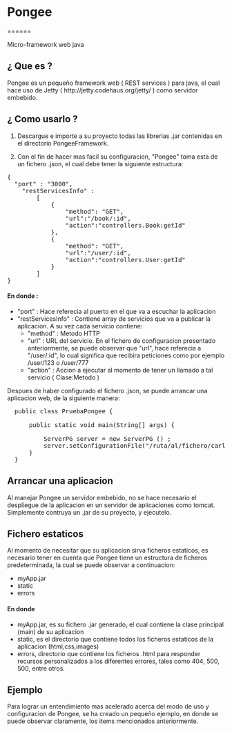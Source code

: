 <h1>Pongee</h1>
======

Micro-framework web java

<h2>¿ Que es ?</h2>
Pongee es un pequeño framework web ( REST services ) para java, el cual hace uso de Jetty ( http://jetty.codehaus.org/jetty/ ) como 
servidor embebido.

<h2>¿ Como usarlo ?</h2>

1) Descargue e importe a su proyecto todas las librerias .jar contenidas en el directorio PongeeFramework.

2) Con el fin de hacer mas facil su configuracion, "Pongee" toma esta de un fichero .json, el cual debe tener la siguiente
estructura:
<pre>
{
  "port" : "3000", 
	"restServicesInfo" : 
		[
			{
				"method": "GET", 
				"url":"/book/:id",
				"action":"controllers.Book:getId"
			},
			{
				"method": "GET", 
				"url":"/user/:id",
				"action":"controllers.User:getId"
			}
		] 
}
</pre>

<h4>En donde :</h4>
<ul>
  <li>"port" : Hace referecia al puerto en el que va a escuchar la aplicacion</li>
  <li>"restServicesInfo" : Contiene array de servicios que va a publicar la aplicacion. A su vez cada servicio contiene:
    <ul>
      <li>"method" : Metodo HTTP</li>
      <li>"url" : URL del servicio. En el fichero de configuracion presentado anteriormente, se puede observar
      que "url", hace referecia a "/user/:id", lo cual significa que recibira peticiones como por ejemplo /user/123 o 
      /user/777
      </li>
      <li>"action" : Accion a ejecutar al momento de tener un llamado a tal servicio (  Clase:Metodo )</li>
    </ul>
  </li>
</ul>

Despues de haber configurado el fichero .json, se puede arrancar una aplicacion web, de la siguiente manera:
<pre>
  public class PruebaPongee {
  
      public static void main(String[] args) {
          
          ServerPG server = new ServerPG () ;
          server.setConfigurationFile("/ruta/al/fichero/carlos.json").listen();
      }
  }
</pre>

<h2>Arrancar una aplicacion</h2>
Al manejar Pongee un servidor embebido, no se hace necesario el despliegue de la aplicacion en un servidor de aplicaciones 
como tomcat. 
Simplemente contruya un .jar de su proyecto, y ejecutelo.

<h2>Fichero estaticos</h2>
Al momento de necesitar que su aplicacion sirva ficheros estaticos, es necesario tener en cuenta que Pongee tiene un estructura
de ficheros predeterminada, la cual se puede observar a continuacion:
<ul>
  <li>myApp.jar</li>
  <li>static</li>
  <li>errors</li>
</ul>
<h4>En donde</h4>
<ul>
  <li>myApp.jar, es su fichero .jar generado, el cual contiene la clase principal (main) de su aplicacion</li>
  <li>static, es el directorio que contiene todos los ficheros estaticos de la aplicacion (html,css,images)</li>
  <li>errors, directorio que contiene los ficheros .html para responder recursos personalizados a los diferentes errores,
  tales como 404, 500, 500, entre otros.
  </li>
</ul>
<h2>Ejemplo</h2>
Para lograr un entendimiento mas acelerado acerca del modo de uso y configuracion de Pongee, se ha creado un pequeño ejemplo,
en donde se puede observar claramente, los items mencionados anteriormente.



